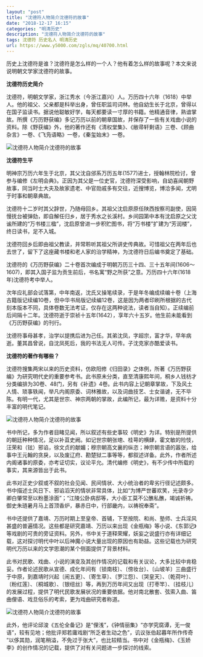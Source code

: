 ```yaml
---
layout: "post"
title: "沈德符人物简介沈德符的故事"
date: "2018-12-17 16:15"
categories: "明清历史"
description: "沈德符人物简介沈德符的故事"
tags: 沈德符 历史名人 明清历史
url: https://www.y5000.com/zgls/mq/40700.html
---
```






历史上沈德符是谁？沈德符是怎么样的一个人？他有着怎么样的故事呢？本文来说说明朝文学家沈德符的故事。

 **沈德符历史简介**

沈德符，明朝文学家，浙江秀水（今浙江嘉兴）人。万历四十六年（1618）中举人。他的祖父、父亲都是科举出身，曾任职监司词林。他自幼生长于北京，曾得以在国子监读书。据说他聪敏好学，每天都要读一寸厚的书籍。他精通音律，熟谙掌故。所撰《万历野获编》多记万历以前的朝章国故，并保存了一些有关戏曲小说的资料。除《野获编》外，他的著作还有《清权堂集》、《敝帚轩剩语》三卷、《顾曲杂言》一卷、《飞凫语略》一卷，《秦玺始末》一卷。

![沈德符人物简介沈德符的故事](https://img.y5000.com/uploads/allimg/190130/603099499760533935fbcdc9f9997160.jpg)

 **沈德符生平**

明神宗万历六年生于北京，其父沈自邠系万历五年(1577)进士，授翰林院检讨，曾参与编修《左明会典》。正因为其父是一位史官，沈德符深受影响，自幼喜闻朝野故事，同当时士大夫及故家遗老、中官勋戚多有交往，近搜博览，博洽多闻，尤明于时事和朝章典故。

沈德符十二岁时其父辞世，乃随母回乡。其祖父沈启原原任陕西按察司副使，因简慢抚台被弹劾，即自解任归乡，居于秀水之长溪村。乡间园第中本有沈启原之父沈谧所建的“万书楼三楹”，沈启原曾进一步积贮图书，将“万书楼”扩建为“芳润楼”，终日读书，足不入城。

沈德符回乡后即由祖父教读，并常聆听其祖父所讲史传典故。可惜祖父在两年后也去世了，留下了这座藏书楼和老人家的治学精神，为沈德符日后编书奠定了基础。

沈德符的《万历野获编》二十卷首次编成于明朝万历三十四、三十五年间(1606～1607)，即其入国子监为贡生前后，书名寓“野之所获”之意。万历四十六年(1618年)沈德符考中举人。

次年应礼部会试落第，中年南返，沈氏又操笔续录，于是年冬编成续编十卷（上海古籍版记续编10卷，但中华书局版记续编12卷，这是因为两者印刷所根据的古代刻本版本不同，具体卷数无法考证，仅存在这两种说法，读者当自知）。正续编前后间隔十二年。沈德符逝于崇祯十五年(1642），享年六十五岁。他生前未能看到《万历野获编》的刊行。

沈德符事母甚孝，治学以提携后进为己任。其弟沈凤，字超宗，富才华，早年病逝。董其昌曾说，自沈凤死后，我的书法无人可传。子沈克家亦酷爱读书。

 **沈德符的著作有哪些？**

沈德符搜集两宋以来的历史资料，仿欧阳修《归田录》之体例，所著《万历野获编》为研究明代史的重要参考书。此书原未分类，直至清康熙年间，桐乡人钱枋才分类编排为30卷、48门，另有《补遗》4卷。此书内容上记朝章掌故，下及风土人情、琐事轶闻，举凡内阁原委、词林雅故，以及词曲技艺、士女谐谑，无不毕陈。有明一代，尤其是世宗、神宗两朝的掌故，此编所记，最为详赡，是资料十分丰富的明代笔记。

![沈德符人物简介沈德符的故事](https://img.y5000.com/uploads/allimg/190130/0db64b2259672e5caab7ac9d79978f16.jpg)

书中所记，多为作者目睹见闻，所以叙述有些史事较《明史》为详。特别是所提供的朝廷种种情况，足以补苴史阙。如记世宗朝张璁、桂萼的横肆，霍文敏的险忮，汪荣和（铉）邪谄，徐文贞的献媚；穆宗朝高文襄的纵恣；神宗朝言语的嚣张，给事中王元翰的贪戾，以及废辽府、勘楚狱二事等等，都叙述详备。此外，作者所述内阁诸事的原委，亦考证切实，议论平允。清代编修《明史》，有不少传中所载的事实，其来源皆出于此书。

此书对正史少叙或不叙的社会见闻、民间情状、大小统治者的卑劣行径记述颇多。书中描述士风日下、邪谄滔天的情状非常具体，比如“为博严世蕃欢笑，光录寺少卿白肇常至以粉墨涂面”；“江陵公卧病邸等，大小臣工莫不公醮私醮，竭诚祈祷。御史朱琏暑月马上首顶香炉，暴赤日中，行部畿内，以祷祝奉斋”。

书中还提供了嘉靖、万历时期上至皇帝、首辅，下至按院、和尚、塾师、士兵淫风甚盛的普遍情况。这些都是研究嘉靖、万历以来出现《金瓶梅》等小说、《东郭记》等戏剧的可贵的旁证资料。另外，书中关于道释荣耀，妖妄之说盛行亦有详细记载，这对探讨明代中叶以后神魔小说大量出现的原因也有助益。这些记载也为研究明代万历以来的文学思潮的某个侧面提供了背景材料。

此书对民歌、戏曲、小说的演变及其创作情况的记载和有关议论，大多比较中肯稳妥。作者论述民歌从宣德、成化年间有〔锁南枝〕、〔傍妆台〕、〔山坡羊〕三曲盛行于中原，到嘉靖时兴起〔闹五更〕、〔寄生草〕、〔罗江怨〕、〔哭皇天〕、〔乾荷叶〕、〔粉红莲〕、〔桐城歌〕、〔银纽丝〕等，再到万历年间又出现〔打枣竿〕、〔挂枝儿〕的发展过程，提供了明代民歌发展状况的重要依据。他对南北散套、弦索入曲、笛曲俚语、戏旦俗乐的考索，更为戏曲研究者称道。

![沈德符人物简介沈德符的故事](https://img.y5000.com/uploads/allimg/190130/717892943649576b70fba5f4113d9ec3.jpg)

此外，他评论邱浚《五伦全备记》是“俚浅”，《钟情丽集》“亦学究腐谭，无一俊语”，较有见地；他批评郑若庸戏剧“所乏者生动之色”，讥议张伯起暮年所作传奇
“以侈其勋，润笔稍溢，不免过于张大”，也比较精当。书中对《金瓶梅》、《玉娇李》的创作情况的记载，提供了对有关问题进一步探讨的线索。
